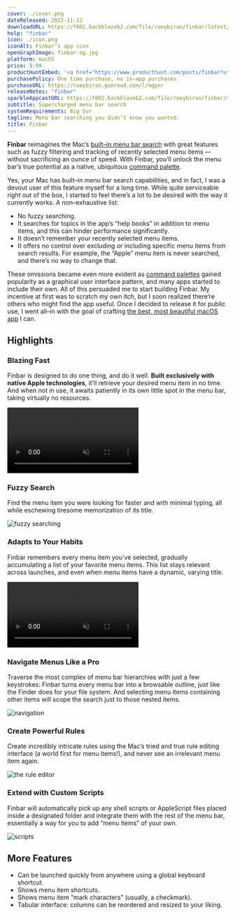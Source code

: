 ```yaml
---
cover: ./cover.png
dateReleased: 2022-11-12
downloadURL: https://f002.backblazeb2.com/file/roeybiran/finbar/latest/Finbar.dmg
help: "finbar"
icon: ./icon.png
iconAlt: Finbar’s app icon
openGraphImage: finbar-og.jpg
platform: macOS
price: 9.99
productHuntEmbed: '<a href="https://www.producthunt.com/posts/finbar?utm_source=badge-featured&utm_medium=badge&utm_souce=badge-finbar" target="_blank"><img src="https://api.producthunt.com/widgets/embed-image/v1/featured.svg?post_id=404865&theme=light" alt="Finbar - Supercharged&#0032;menu&#0032;bar&#0032;search&#0032;for&#0032;your&#0032;Mac | Product Hunt" style="width: 250px; height: 54px;" width="250" height="54" /></a>'
purchasePolicy: One time purchase, no in–app purchases.
purchaseURL: https://roeybiran.gumroad.com/l/mgpnr
releaseNotes: "finbar"
sparkleAppcastURL: https://f002.backblazeb2.com/file/roeybiran/finbar/appcast.xml
subtitle: Supercharged menu bar search
systemRequirements: Big Sur
tagline: Menu bar searching you didn’t know you wanted.
title: Finbar
---
```


**Finbar** reimagines the Mac’s [built–in menu bar search](https://support.apple.com/en-us/guide/mac-help/hlpvw003/13.0/mac/13.0) with great features such as fuzzy filtering and tracking of recently selected menu items — without sacrificing an ounce of speed. With Finbar, you’ll unlock the menu bar’s true potential as a native, ubiquitous [command palette](https://capiche.com/e/consumer-dev-tools-command-palette).

Yes, your Mac has built–in menu bar search capabilities, and in fact, I was a devout user of this feature myself for a long time. While quite serviceable right out of the box, I started to feel there’s a lot to be desired with the way it currently works. A non–exhaustive list:

- No fuzzy searching.
- It searches for topics in the app’s “help books” in addition to menu items, and this can hinder performance significantly.
- It doesn’t remember your recently selected menu items.
- It offers no control over excluding or including specific menu items from search results. For example, the “Apple” menu item is never searched, and there’s no way to change that.

These omissions became even more evident as [command palettes](https://capiche.com/e/consumer-dev-tools-command-palette) gained popularity as a graphical user interface pattern, and many apps started to include their own. All of this persuaded me to start building Finbar. My incentive at first was to scratch my own itch, but I soon realized there’re others who might find the app useful. Once I decided to release it for public use, I went all–in with the goal of crafting [the best, most beautiful macOS app](https://daringfireball.net/linked/2020/03/20/mac-assed-mac-apps) I can.

## Highlights

### Blazing Fast

Finbar is designed to do one thing, and do it well. **Built exclusively with native Apple technologies**, it’ll retrieve your desired menu item in no time. And when not in use, it awaits patiently in its own little spot in the menu bar, taking virtually no resources.

<video src="https://res.cloudinary.com/roeybiran/video/upload/f_auto:video,q_auto/fast_fgeio4" controls loop muted playsinline ></video>

### Fuzzy Search

Find the menu item you were looking for faster and with minimal typing, all while eschewing tiresome memorization of its title.

![fuzzy searching](./fuzzy-search.jpg)

### Adapts to Your Habits

Finbar remembers every menu item you’ve selected, gradually accumulating a list of your favorite menu items. This list stays relevant across launches, and even when menu items have a dynamic, varying title.

<video src="https://res.cloudinary.com/roeybiran/video/upload/f_auto:video,q_auto/u2rqypzaegh7h6xsaygf" controls loop muted playsinlin ></video>

### Navigate Menus Like a Pro

Traverse the most complex of menu bar hierarchies with just a few keystrokes: Finbar turns every menu bar into a browsable outline, just like the Finder does for your file system. And selecting menu items containing other items will scope the search just to those nested items.

![navigation](./navigation.jpg)

### Create Powerful Rules

Create incredibly intricate rules using the Mac’s tried and true rule editing interface (a world first for menu items!), and never see an irrelevant menu item again.

![the rule editor](./rule-editor.jpg)

### Extend with Custom Scripts

Finbar will automatically pick up any shell scripts or AppleScript files placed inside a designated folder and integrate them with the rest of the menu bar, essentially a way for you to add “menu items” of your own.

![scripts](./scripts.jpg)

## More Features

- Can be launched quickly from anywhere using a global keyboard shortcut.
- Shows menu item shortcuts.
- Shows menu item “mark characters” (usually, a checkmark).
- Tabular interface: columns can be reordered and resized to your liking.
